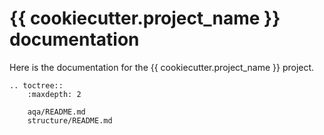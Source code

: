 # {{ cookiecutter.project_name }} documentation

Here is the documentation for the {{ cookiecutter.project_name }} project.

```eval_rst
.. toctree::
    :maxdepth: 2
    
    aqa/README.md
    structure/README.md

```
